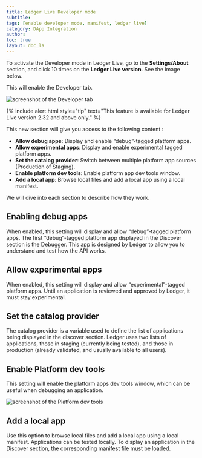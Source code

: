 ```yaml
---
title: Ledger Live Developer mode
subtitle:
tags: [enable developer mode, manifest, ledger live]
category: DApp Integration
author:
toc: true
layout: doc_la
---
```


To activate the Developer mode in Ledger Live, go to the **Settings/About** section, and click 10 times on the **Ledger Live version**. See the image below.

This will enable the Developer tab.

![screenshot of the Developer tab](../images/developer_mode_tab.png "Developer tab")

 <!--  -->
{% include alert.html style="tip" text="This feature is available for Ledger Live version 2.32 and above only." %}
<!--  -->

This new section will give you access to the following content :

- **Allow debug apps**: Display and enable “debug”-tagged platform apps.
- **Allow experimental apps**: Display and enable experimental tagged platform apps.
- **Set the catalog provider**: Switch between multiple platform app sources (Production of Staging).
- **Enable platform dev tools**: Enable platform app dev tools window.
- **Add a local app**: Browse local files and add a local app using a local manifest.

We will dive into each section to describe how they work.

## Enabling debug apps

When enabled, this setting will display and allow “debug”-tagged platform apps.
The first “debug”-tagged platform app displayed in the Discover section is the Debugger. This app is designed by Ledger to allow you to understand and test how the API works.

## Allow experimental apps

When enabled, this setting will display and allow “experimental”-tagged platform apps.
Until an application is reviewed and approved by Ledger, it must stay experimental.

## Set the catalog provider

The catalog provider is a variable used to define the list of applications being displayed in the discover section. Ledger uses two lists of applications, those in staging (currently being tested), and those in production (already validated, and usually available to all users).

## Enable Platform dev tools

This setting will enable the platform apps dev tools window, which can be useful when debugging an application.

![screenshot of the Platform dev tools](../images/platform_dev_tools.png "Developer tools window")

## Add a local app

Use this option to browse local files and add a local app using a local manifest.
Applications can be tested locally.
To display an application in the Discover section, the corresponding manifest file must be loaded.
